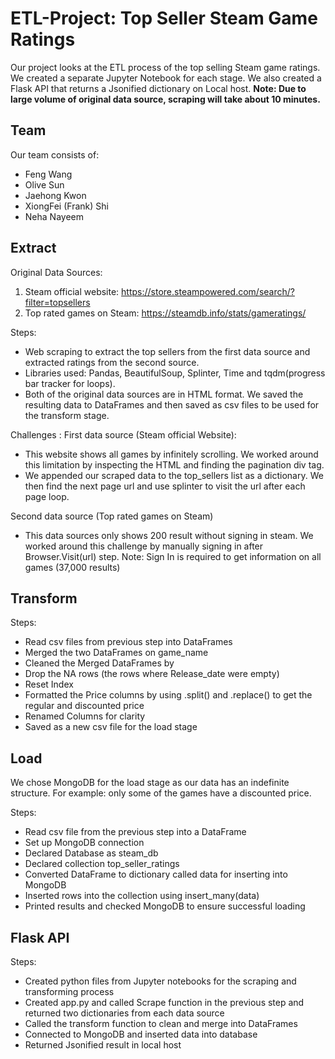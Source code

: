 # ETL-Project: Top Seller Steam Game Ratings

Our project looks at the ETL process of the top selling Steam game ratings. We created a separate Jupyter Notebook for each stage.
We also created a Flask API that returns a Jsonified dictionary on Local host.
**Note: Due to large volume of original data source, scraping will take about 10 minutes.**

## Team
Our team consists of:
- Feng Wang
- Olive Sun
- Jaehong Kwon
- XiongFei (Frank) Shi
- Neha Nayeem

## Extract
Original Data Sources: 
1.	Steam official website: https://store.steampowered.com/search/?filter=topsellers
2.	Top rated games on Steam: https://steamdb.info/stats/gameratings/

Steps:
*	Web scraping to extract the top sellers from the first data source and extracted ratings from the second source. 
*	Libraries used: Pandas, BeautifulSoup, Splinter, Time and tqdm(progress bar tracker for loops).
*	Both of the original data sources are in HTML format. We saved the resulting data to DataFrames and then saved as csv files to be used for the transform stage.

Challenges :
First data source (Steam official Website): 
*	This website shows all games by infinitely scrolling. We worked around this limitation by inspecting the HTML and finding the pagination div tag. 
*	We appended our scraped data to the top_sellers list as a dictionary. We then find the next page url and use splinter to visit the url after each page loop.

Second data source (Top rated games on Steam)
* This data sources only shows 200 result without signing in steam. We worked around this challenge by  manually signing in after Browser.Visit(url) step. Note: Sign In is required to get information on all games (37,000 results)

## Transform

Steps:
* 	Read csv files from previous step into DataFrames
*	Merged the two DataFrames on game_name
*	Cleaned the Merged DataFrames by
*	Drop the NA rows (the rows where Release_date were empty)
* Reset Index 
* Formatted the Price columns by using .split() and .replace() to get the regular and discounted price
* Renamed Columns for clarity 
*  Saved as a new csv file for the load stage


## Load
We chose MongoDB for the load stage as our data has an indefinite structure. For example: only some of the games have a discounted price.

Steps:
*	Read csv file from the previous step into a DataFrame 
*	Set up MongoDB connection 
*	Declared Database as steam_db
*	Declared collection top_seller_ratings
*	Converted DataFrame to dictionary called data for inserting into MongoDB
*	Inserted rows into the collection using insert_many(data)
*	Printed results and checked MongoDB to ensure successful loading

## Flask API

Steps:

* Created python files from Jupyter notebooks for the scraping and transforming process
* Created app.py and called Scrape function in the previous step and returned two dictionaries from each data source
* Called the transform function to clean and merge into DataFrames
* Connected to MongoDB and inserted data into database
* Returned Jsonified result in local host






